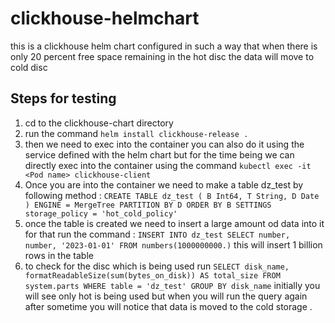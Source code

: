 # clickhouse-helmchart

this is a clickhouse helm chart configured in such a way that when there is only 20 percent free space remaining in the hot disc the data will move to cold disc

## Steps for testing

1. cd to the clickhouse-chart directory
2. run the command `helm install clickhouse-release .`
3. then we need to exec into the container you can also do it using the service defined with the helm chart but for the time being we can directly exec into the container using the command `kubectl exec -it <Pod name> clickhouse-client`
4. Once you are into the container we need to make a table dz_test by following method : `CREATE TABLE dz_test
(
    B Int64,
    T String,
    D Date
)
ENGINE = MergeTree
PARTITION BY D
ORDER BY B
SETTINGS storage_policy = 'hot_cold_policy'`
5. once the table is created we need to insert a large amount od data into it for that run the command : `INSERT INTO dz_test SELECT
    number,
    number,
    '2023-01-01'
FROM numbers(1000000000.)` this will insert 1 billion rows in the table 
6. to check for the disc which is being used run `SELECT
    disk_name,
    formatReadableSize(sum(bytes_on_disk)) AS total_size
FROM system.parts
WHERE table = 'dz_test'
GROUP BY disk_name` initially you will see only hot is being used but when you will run the query again after sometime you will notice that data is moved to the cold storage . 